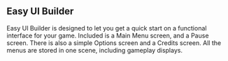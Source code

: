 ## Easy UI Builder


Easy UI Builder is designed to let you get a quick start on a functional interface for your game. Included is a Main Menu screen, and a Pause screen. There is also a simple Options screen and a Credits screen. All the menus are stored in one scene, including gameplay displays.
